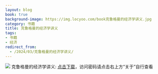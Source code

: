 ```yaml
---
layout: blog
book: true
background-image: https://img.locyoo.com/book克鲁格曼的经济学讲义.jpg
category: 书籍
title: 克鲁格曼的经济学讲义
tags:
- 书籍
- 经济
redirect_from:
  - /2024/03/克鲁格曼的经济学讲义/
---
```

![](https://img.locyoo.com/book克鲁格曼的经济学讲义.jpg)
克鲁格曼的经济学讲义: <a name = "ref1" href="https://url18.ctfile.com/f/50983618-1380724732-5e7277?p=3619">点击下载</a>，访问密码请点击右上方“关于”自行查看